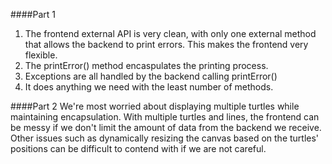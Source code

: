 ####Part 1
1. The frontend external API is very clean, with only one external method that allows the backend to print errors. This makes the frontend very flexible.
2. The printError() method encaspulates the printing process.
3. Exceptions are all handled by the backend calling printError()
4. It does anything we need with the least number of methods.

####Part 2
We're most worried about displaying multiple turtles while maintaining encapsulation. With multiple turtles and lines, the frontend can be messy if we don't limit the amount of data from the backend we receive. Other issues such as dynamically resizing the canvas based on the turtles' positions can be difficult to contend with if we are not careful.